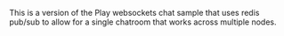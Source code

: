 This is a version of the Play websockets chat sample that uses redis pub/sub to allow for a single chatroom that works across multiple nodes.
